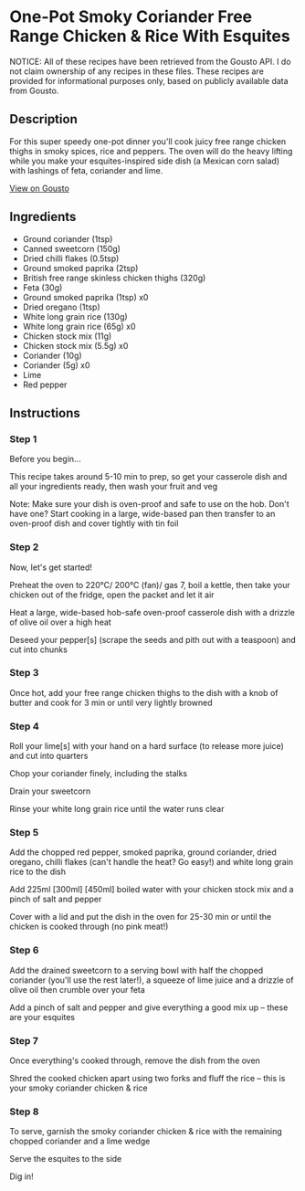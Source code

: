 # One-Pot Smoky Coriander Free Range Chicken & Rice With Esquites

NOTICE: All of these recipes have been retrieved from the Gousto API. I do not claim ownership of any recipes in these files. These recipes are provided for informational purposes only, based on publicly available data from Gousto.

## Description

For this super speedy one-pot dinner you'll cook juicy free range chicken thighs in smoky spices, rice and peppers. The oven will do the heavy lifting while you make your esquites-inspired side dish (a Mexican corn salad) with lashings of feta, coriander and lime.  

[View on Gousto](https://www.gousto.co.uk/recipes/cookbook/one-pot-smoky-coriander-free-range-chicken-rice-with-esquites)

## Ingredients

- Ground coriander (1tsp)
- Canned sweetcorn (150g)
- Dried chilli flakes (0.5tsp)
- Ground smoked paprika (2tsp)
- British free range skinless chicken thighs (320g)
- Feta (30g)
- Ground smoked paprika (1tsp) x0
- Dried oregano (1tsp)
- White long grain rice (130g)
- White long grain rice (65g) x0
- Chicken stock mix (11g)
- Chicken stock mix (5.5g) x0
- Coriander (10g)
- Coriander (5g) x0
- Lime
- Red pepper

## Instructions


### Step 1

Before you begin...

This recipe takes around 5-10 min to prep, so get your casserole dish and all your ingredients ready, then wash your fruit and veg

Note: Make sure your dish is oven-proof and safe to use on the hob. Don't have one? Start cooking in a large, wide-based pan then transfer to an oven-proof dish and cover tightly with tin foil


### Step 2

Now, let's get started!

Preheat the oven to 220°C/ 200°C (fan)/ gas 7, boil a kettle, then take your chicken out of the fridge, open the packet and let it air

Heat a large, wide-based hob-safe oven-proof casserole dish with a drizzle of olive oil over a high heat

Deseed your pepper[s] (scrape the seeds and pith out with a teaspoon) and cut into chunks


### Step 3

Once hot, add your free range chicken thighs to the dish with a knob of butter and cook for 3 min or until very lightly browned


### Step 4

Roll your lime[s] with your hand on a hard surface (to release more juice) and cut into quarters

Chop your coriander finely, including the stalks

Drain your sweetcorn

Rinse your white long grain rice until the water runs clear


### Step 5

Add the chopped red pepper, smoked paprika, ground coriander, dried oregano, chilli flakes (can't handle the heat? Go easy!) and white long grain rice to the dish

Add 225ml <span class="text-purple">[300ml]</span> <span class="text-danger">[450ml]</span> boiled water with your chicken stock mix and a pinch of salt and pepper

Cover with a lid and put the dish in the oven for 25-30 min or until the chicken is cooked through (no pink meat!)


### Step 6

Add the drained sweetcorn to a serving bowl with half the chopped coriander (you'll use the rest later!), a squeeze of lime juice and a drizzle of olive oil then crumble over your feta

Add a pinch of salt and pepper and give everything a good mix up – these are your esquites


### Step 7

Once everything's cooked through, remove the dish from the oven

Shred the cooked chicken apart using two forks and fluff the rice – this is your smoky coriander chicken & rice

### Step 8

To serve, garnish the smoky coriander chicken & rice with the remaining chopped coriander and a lime wedge

Serve the esquites to the side

Dig in!


